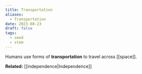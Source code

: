 ```yaml
---
title: Transportation
aliases:
  - Transportation
date: 2023-08-23
draft: false
tags:
  - seed
  - stem
---
```


Humans use forms of **transportation** to travel across [[space]].

**Related:** [[independence|Independence]]